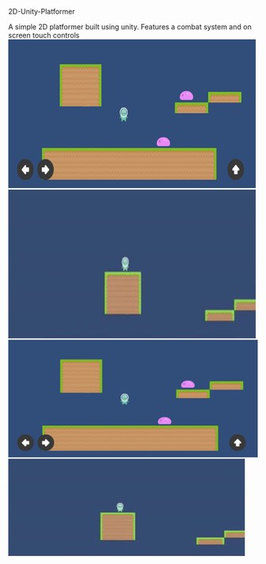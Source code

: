 2D-Unity-Platformer

A simple 2D platformer built using unity. Features a combat system and on screen touch controls
<img src=/Images/Game.png width="500" height="300" />
<img src=Images/Gameplay.gif width="500" height="300" />
![Game Start Screen](/Images/Game.png)
![Gameplay gih](Images/Gameplay.gif)
